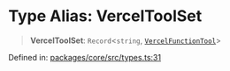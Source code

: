 # Type Alias: VercelToolSet

> **VercelToolSet**: `Record`\<`string`, [`VercelFunctionTool`](VercelFunctionTool.md)\>

Defined in: [packages/core/src/types.ts:31](https://github.com/GeoDaCenter/openassistant/blob/95db62ddd98ea06cccc7750f9f0e37556d8bf20e/packages/core/src/types.ts#L31)
